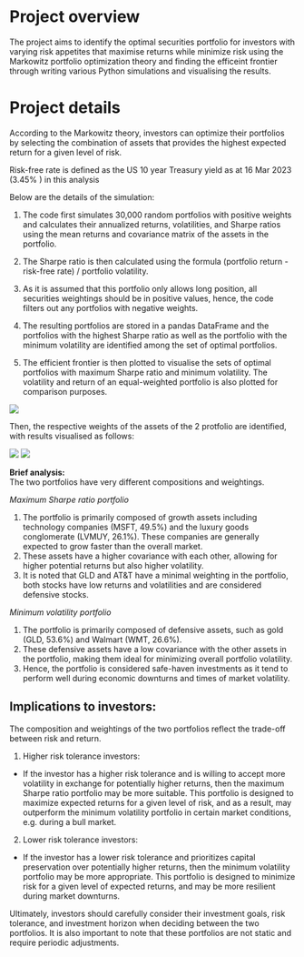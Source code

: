 # Project overview  
The project aims to identify the optimal securities portfolio for investors with varying risk appetites that maximise returns while minimize risk using the Markowitz portfolio optimization theory and finding the efficeint frontier through writing various Python simulations and visualising the results.
 
# Project details  
According to the Markowitz theory, investors can optimize their portfolios by selecting the combination of assets that provides the highest expected return for a given level of risk. 

Risk-free rate is defined as the US 10 year Treasury yield as at 16 Mar 2023 (3.45%	) in this analysis

Below are the details of the simulation: 

1. The code first simulates 30,000 random portfolios with positive weights and calculates their annualized returns, volatilities, and Sharpe ratios using the mean returns and covariance matrix of the assets in the portfolio.  

2. The Sharpe ratio is then calculated using the formula (portfolio return - risk-free rate) / portfolio volatility.  

3. As it is assumed that this portfolio only allows long position, all securities weightings should be in positive values, hence, the code filters out any portfolios with negative weights.   

4. The resulting portfolios are stored in a pandas DataFrame and the portfolios with the highest Sharpe ratio as well as the portfolio with the minimum volatility are identified among the set of optimal portfolios.   

5. The efficient frontier is then plotted to visualise the sets of optimal portfolios with maximum Sharpe ratio and minimum volatility.  The volatility and return of an equal-weighted portfolio is also plotted for comparison purposes.

![](https://github.com/GISOGISO/Financial_data_analysis/blob/main/images/Efficient%20Frontier%20with%20Max%20Sharpe%20Ratio%2C%20min%20volatility%20and%20equal%20weights.png)  

Then,  the respective weights of the assets of the 2 protfolio are identified, with results visualised as follows:  

![](https://github.com/GISOGISO/Financial_data_analysis/blob/main/images/max%20return%20pie%20chart.png)
![](https://github.com/GISOGISO/Financial_data_analysis/blob/main/images/min%20vol%20pie%20chart.png)

**Brief analysis:**  
The two portfolios have very different compositions and weightings.  

*Maximum Sharpe ratio portfolio*
1. The portfolio is primarily composed of growth assets including technology companies (MSFT, 49.5%) and the luxury goods conglomerate (LVMUY, 26.1%). These companies are generally expected to grow faster than the overall market.
2. These assets have a higher covariance with each other, allowing for higher potential returns but also higher volatility.
3. It is noted that GLD and AT&T have a minimal weighting in the portfolio, both stocks have low returns and volatilities and are considered defensive stocks. 

*Minimum volatility portfolio*
1. The portfolio is primarily composed of defensive assets, such as gold (GLD, 53.6%) and Walmart (WMT, 26.6%). 
2. These defensive assets have a low covariance with the other assets in the portfolio, making them ideal for minimizing overall portfolio volatility.
3. Hence, the portfolio is considered safe-haven investments as it tend to perform well during economic downturns and times of market volatility. 


## Implications to investors:  

The composition and weightings of the two portfolios reflect the trade-off between risk and return.  

1. Higher risk tolerance investors: 
- If the investor has a higher risk tolerance and is willing to accept more volatility in exchange for potentially higher returns, then the maximum Sharpe ratio portfolio may be more suitable. This portfolio is designed to maximize expected returns for a given level of risk, and as a result, may outperform the minimum volatility portfolio in certain market conditions, e.g. during a bull market.

2. Lower risk tolerance investors: 
- If the investor has a lower risk tolerance and prioritizes capital preservation over potentially higher returns, then the minimum volatility portfolio may be more appropriate. This portfolio is designed to minimize risk for a given level of expected returns, and may be more resilient during market downturns.  

Ultimately, investors should carefully consider their investment goals, risk tolerance, and investment horizon when deciding between the two portfolios. It is also important to note that these portfolios are not static and require periodic adjustments.
